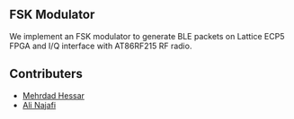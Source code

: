 ## FSK Modulator
We implement an FSK modulator to generate BLE packets on Lattice ECP5 FPGA and I/Q interface with AT86RF215 RF radio.

## Contributers
- [Mehrdad Hessar](https://github.com/mehrdadh)
- [Ali Najafi](https://github.com/anajafi)
